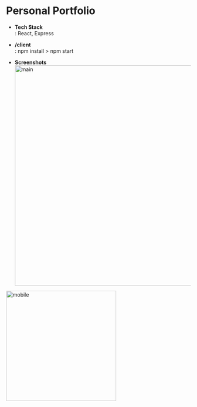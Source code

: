 # Personal Portfolio

- **Tech Stack**  
  : React, Express

* **/client**  
  : npm install > npm start

* **Screenshots**
  <img width="600" alt="main" src="https://user-images.githubusercontent.com/60384482/87149650-9d46fe00-c2eb-11ea-8ac9-110ab5b9b103.png">

<img width="300" alt="mobile" src="https://user-images.githubusercontent.com/60384482/87149707-b354be80-c2eb-11ea-802f-81e71943198f.PNG">
